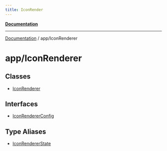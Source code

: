 ```yaml
---
title: IconRender
---
```


[**Documentation**](../../index.md)

***

[Documentation](../../index.md) / app/IconRenderer

# app/IconRenderer

## Classes

- [IconRenderer](classes/IconRenderer.md)

## Interfaces

- [IconRendererConfig](interfaces/IconRendererConfig.md)

## Type Aliases

- [IconRendererState](type-aliases/IconRendererState.md)
